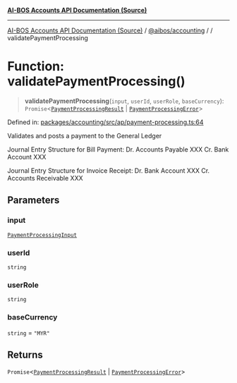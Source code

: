 [**AI-BOS Accounts API Documentation (Source)**](../../../README.md)

***

[AI-BOS Accounts API Documentation (Source)](../../../README.md) / [@aibos/accounting](../README.md) / [](../README.md) / validatePaymentProcessing

# Function: validatePaymentProcessing()

> **validatePaymentProcessing**(`input`, `userId`, `userRole`, `baseCurrency`): `Promise`\<[`PaymentProcessingResult`](../interfaces/PaymentProcessingResult.md) \| [`PaymentProcessingError`](../interfaces/PaymentProcessingError.md)\>

Defined in: [packages/accounting/src/ap/payment-processing.ts:64](https://github.com/pohlai88/accounts/blob/48103fb36d28b2b9bfb33472b6de2f719773cde9/packages/accounting/src/ap/payment-processing.ts#L64)

Validates and posts a payment to the General Ledger

Journal Entry Structure for Bill Payment:
Dr. Accounts Payable                XXX
    Cr. Bank Account                    XXX

Journal Entry Structure for Invoice Receipt:
Dr. Bank Account                    XXX
    Cr. Accounts Receivable             XXX

## Parameters

### input

[`PaymentProcessingInput`](../interfaces/PaymentProcessingInput.md)

### userId

`string`

### userRole

`string`

### baseCurrency

`string` = `"MYR"`

## Returns

`Promise`\<[`PaymentProcessingResult`](../interfaces/PaymentProcessingResult.md) \| [`PaymentProcessingError`](../interfaces/PaymentProcessingError.md)\>
